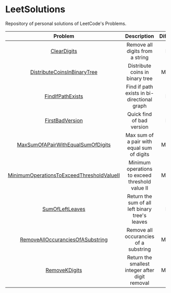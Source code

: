 # LeetSolutions
Repository of personal solutions of LeetCode's Problems.

| Problem | Description | Difficulty | Language |
| :-: | :-: | :-: | :-: |
| [ClearDigits](ClearDigits) | Remove all digits from a string | Easy | C |
| [DistributeCoinsInBinaryTree](DistributeCoinsInBinaryTree) | Distribute coins in binary tree | Medium | C |
| [FindIfPathExists](FindIfPathExists) | Find if path exists in bi-directional graph | Easy | C |
| [FirstBadVersion](FirstBadVersion) | Quick find of bad version | Easy | C |
| [MaxSumOfAPairWithEqualSumOfDigits](MaxSumOfAPairWithEqualSumOfDigits) | Max sum of a pair with equal sum of digits | Medium | C |
| [MinimumOperationsToExceedThresholdValueII](MinimumOperationsToExceedThresholdValueII) | Minimum operations to exceed threshold value II | Medium | C |
| [SumOfLeftLeaves](SumOfLeftLeaves) | Return the sum of all left binary tree's leaves | Easy | C |
| [RemoveAllOccuranciesOfASubstring](RemoveAllOccuranciesOfASubstring) | Remove all occurancies of a substring | Medium | C |
| [RemoveKDigits](RemoveKDigits) | Return the smallest integer after digit removal | Medium | C |
